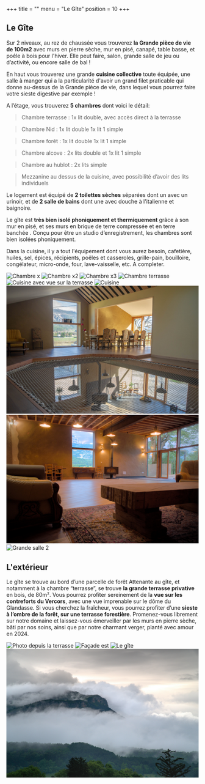 +++
title = ""
menu = "Le Gîte"
position = 10 
+++

## Le Gîte ##

Sur 2 niveaux, au rez de chaussée vous trouverez **la Grande pièce de vie de 100m2** avec murs en pierre sèche, mur en pisé, canapé, table basse, et poêle à bois pour l'hiver. Elle peut faire, salon, grande salle de jeu ou d’activité, ou encore salle de bal !

En haut vous trouverez une grande **cuisine collective** toute équipée, une salle à manger qui a la particularité d'avoir un grand filet praticable qui donne au-dessus de la Grande pièce de vie, dans lequel vous pourrez faire votre sieste digestive par exemple !

A l’étage, vous trouverez **5 chambres** dont voici le détail:
>Chambre terrasse : 1x lit double, avec accès direct à la terrasse

>Chambre Nid : 1x lit double 1x lit 1 simple

>Chambre forêt : 1x lit double 1x lit 1 simple

>Chambre alcove : 2x lits double et 1x lit 1 simple

>Chambre au hublot  : 2x lits simple

>Mezzanine au dessus de la cuisine, avec possibilité d’avoir des lits individuels

Le logement est équipé de **2 toilettes sèches** séparées dont un avec un urinoir, et de **2 salle de bains** dont une avec douche à l'italienne et baignoire.

Le gîte est **très bien isolé phoniquement et thermiquement** grâce à son mur en pisé, et ses murs en brique de terre compressée et en terre banchée . Conçu pour être un studio d’enregistrement, les chambres sont bien isolées phoniquement.

Dans la cuisine, il y a tout l'équipement dont vous aurez besoin, cafetière, huiles, sel, épices, récipients, poêles et casseroles, grille-pain, bouilloire, congélateur,  micro-onde, four, lave-vaisselle, etc. A completer.

![Chambre x](chambres0009.jpg)
![Chambre x2](chambres0010.jpg)
![Chambre x3](chambres0011.jpg)
![Chambre terrasse](chambres-terrasse.jpg)
![Cuisine avec vue sur la terrasse](Cuisine-terrasse.jpg)
![Cuisine](Cusine.jpg)
![Le filet entre la salle à manger et la Grande salle](Filet.jpg)
![Grande salle](Grand-salle5.jpg)
![Grande salle 2](Grand-salle.jpg)

## L'extérieur ##

Le gîte se trouve au bord d’une parcelle de forêt
Attenante au gîte, et notamment à la chambre “terrasse”, se trouve **la grande terrasse privative** en bois, de 80m². Vous pourrez profiter sereinement de la **vue sur les contreforts du Vercors**, avec une vue imprenable sur le dôme du Glandasse. Si vous cherchez la fraîcheur, vous pourrez profiter d’une **sieste à l’ombre de la forêt, sur une terrasse forestière**. Promenez-vous librement sur notre domaine et laissez-vous émerveiller par les murs en pierre sèche, bâti par nos soins, ainsi que par notre charmant verger, planté avec amour en 2024.

![Photo depuis la terrasse](ext-011.jpg)
![Façade est](facade.jpg)
![Le gîte](IMGP8513.jpg)
![Vue depuis le studio](vue-depuis-le-studiocmp.jpg)